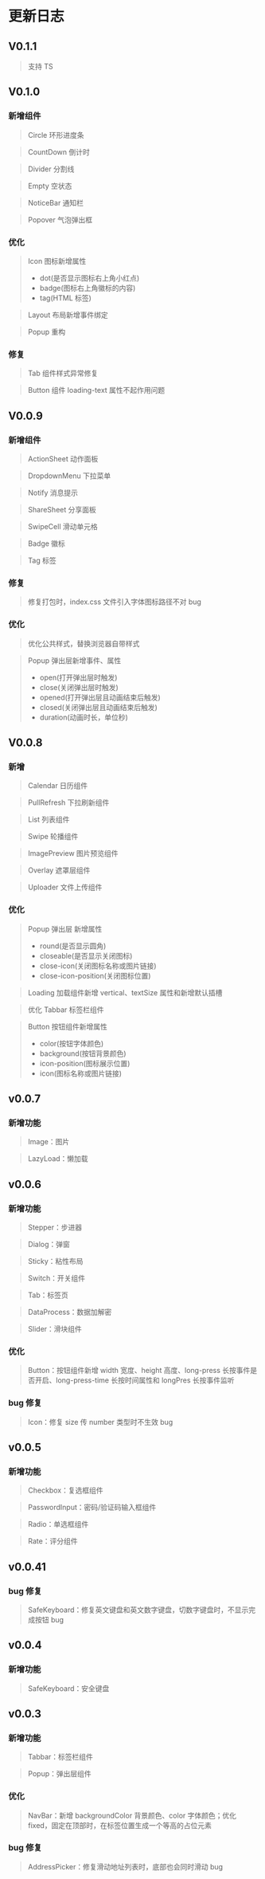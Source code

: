 # 更新日志

## V0.1.1

> 支持 TS

## V0.1.0

### 新增组件

> Circle 环形进度条

> CountDown 倒计时

> Divider 分割线

> Empty 空状态

> NoticeBar 通知栏

> Popover 气泡弹出框

### 优化

> Icon 图标新增属性
>
> - dot(是否显示图标右上角小红点)
> - badge(图标右上角徽标的内容)
> - tag(HTML 标签)

> Layout 布局新增事件绑定

> Popup 重构

### 修复

> Tab 组件样式异常修复

> Button 组件 loading-text 属性不起作用问题

## V0.0.9

### 新增组件

> ActionSheet 动作面板

> DropdownMenu 下拉菜单

> Notify 消息提示

> ShareSheet 分享面板

> SwipeCell 滑动单元格

> Badge 徽标

> Tag 标签

### 修复

> 修复打包时，index.css 文件引入字体图标路径不对 bug

### 优化

> 优化公共样式，替换浏览器自带样式

> Popup 弹出层新增事件、属性
>
> - open(打开弹出层时触发)
> - close(关闭弹出层时触发)
> - opened(打开弹出层且动画结束后触发)
> - closed(关闭弹出层且动画结束后触发)
> - duration(动画时长，单位秒)

## V0.0.8

### 新增

> Calendar 日历组件

> PullRefresh 下拉刷新组件

> List 列表组件

> Swipe 轮播组件

> ImagePreview 图片预览组件

> Overlay 遮罩层组件

> Uploader 文件上传组件

### 优化

> Popup 弹出层 新增属性
>
> - round(是否显示圆角)
> - closeable(是否显示关闭图标)
> - close-icon(关闭图标名称或图片链接)
> - close-icon-position(关闭图标位置)

> Loading 加载组件新增 vertical、textSize 属性和新增默认插槽

> 优化 Tabbar 标签栏组件

> Button 按钮组件新增属性
>
> - color(按钮字体颜色)
> - background(按钮背景颜色)
> - icon-position(图标展示位置)
> - icon(图标名称或图片链接)

## v0.0.7

### 新增功能

> Image：图片

> LazyLoad：懒加载

## v0.0.6

### 新增功能

> Stepper：步进器

> Dialog：弹窗

> Sticky：粘性布局

> Switch：开关组件

> Tab：标签页

> DataProcess：数据加解密

> Slider：滑块组件

### 优化

> Button：按钮组件新增 width 宽度、height 高度、long-press 长按事件是否开启、long-press-time 长按时间属性和 longPres 长按事件监听

### bug 修复

> Icon：修复 size 传 number 类型时不生效 bug

## v0.0.5

### 新增功能

> Checkbox：复选框组件

> PasswordInput：密码/验证码输入框组件

> Radio：单选框组件

> Rate：评分组件

## v0.0.41

### bug 修复

> SafeKeyboard：修复英文键盘和英文数字键盘，切数字键盘时，不显示完成按钮 bug

## v0.0.4

### 新增功能

> SafeKeyboard：安全键盘

## v0.0.3

### 新增功能

> Tabbar：标签栏组件

> Popup：弹出层组件

### 优化

> NavBar：新增 backgroundColor 背景颜色、color 字体颜色；优化 fixed，固定在顶部时，在标签位置生成一个等高的占位元素

### bug 修复

> AddressPicker：修复滑动地址列表时，底部也会同时滑动 bug
